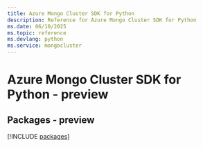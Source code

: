 ```yaml
---
title: Azure Mongo Cluster SDK for Python
description: Reference for Azure Mongo Cluster SDK for Python
ms.date: 06/10/2025
ms.topic: reference
ms.devlang: python
ms.service: mongocluster
---
```

# Azure Mongo Cluster SDK for Python - preview
## Packages - preview
[!INCLUDE [packages](mongo-cluster-index.md)]